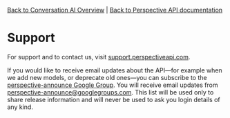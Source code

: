 [Back to Conversation AI Overview](https://conversationai.github.io/) | [Back to Perspective API documentation](https://github.com/conversationai/perspectiveapi/blob/master/README.md)

# Support

For support and to contact us, visit [support.perspectiveapi.com](https://support.perspectiveapi.com/). 

If you would like to receive email updates about the API&mdash;for example when we add new models, or deprecate old ones&mdash;you can subscribe to the [perspective-announce Google Group](https://groups.google.com/forum/#!forum/perspective-announce/join). You will receive email updates from perspective-announce@googlegroups.com. This list will be used only to share release information and will never be used to ask you login details of any kind.
